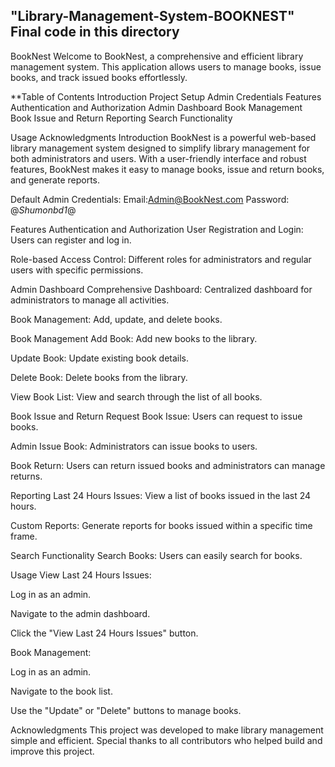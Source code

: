 ## "Library-Management-System-BOOKNEST"   Final code in this directory

BookNest
Welcome to BookNest, a comprehensive and efficient library management system. This application allows users to manage books, issue books, and track issued books effortlessly.

**Table of Contents
Introduction
Project Setup
Admin Credentials
Features
Authentication and Authorization
Admin Dashboard
Book Management
Book Issue and Return
Reporting
Search Functionality


Usage
Acknowledgments
Introduction
BookNest is a powerful web-based library management system designed to simplify library management for both administrators and users. With a user-friendly interface and robust features, BookNest makes it easy to manage books, issue and return books, and generate reports.


Default Admin Credentials:
Email:Admin@BookNest.com
Password: @*Shumonbd1*@ 

Features
Authentication and Authorization
User Registration and Login: Users can register and log in.

Role-based Access Control: Different roles for administrators and regular users with specific permissions.

Admin Dashboard
Comprehensive Dashboard: Centralized dashboard for administrators to manage all activities.

Book Management: Add, update, and delete books.

Book Management
Add Book: Add new books to the library.

Update Book: Update existing book details.

Delete Book: Delete books from the library.

View Book List: View and search through the list of all books.

Book Issue and Return
Request Book Issue: Users can request to issue books.

Admin Issue Book: Administrators can issue books to users.

Book Return: Users can return issued books and administrators can manage returns.

Reporting
Last 24 Hours Issues: View a list of books issued in the last 24 hours.

Custom Reports: Generate reports for books issued within a specific time frame.

Search Functionality
Search Books: Users can easily search for books.

Usage
View Last 24 Hours Issues:

Log in as an admin.

Navigate to the admin dashboard.

Click the "View Last 24 Hours Issues" button.

Book Management:

Log in as an admin.

Navigate to the book list.

Use the "Update" or "Delete" buttons to manage books.

Acknowledgments
This project was developed to make library management simple and efficient. Special thanks to all contributors who helped build and improve this project.
